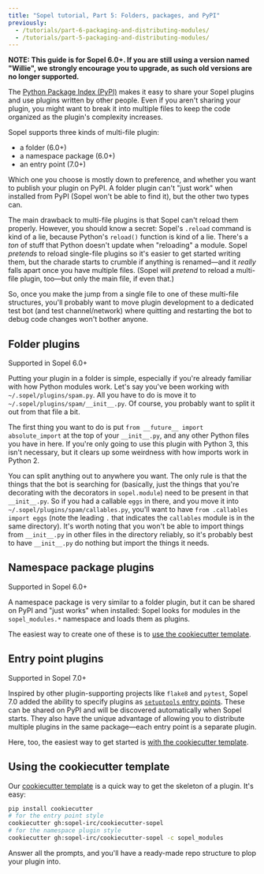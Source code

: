 ```yaml
---
title: "Sopel tutorial, Part 5: Folders, packages, and PyPI"
previously:
  - /tutorials/part-6-packaging-and-distributing-modules/
  - /tutorials/part-5-packaging-and-distributing-modules/
---
```


**NOTE: This guide is for Sopel 6.0+. If you are still using a version named
"Willie", we strongly encourage you to upgrade, as such old versions are no
longer supported.**

The [Python Package Index (PyPI)](https://pypi.org/) makes it easy to share
your Sopel plugins and use plugins written by other people. Even if you aren't
sharing your plugin, you might want to break it into multiple files to keep the
code organized as the plugin's complexity increases.

Sopel supports three kinds of multi-file plugin:

* a folder (6.0+)
* a namespace package (6.0+)
* an entry point (7.0+)

Which one you choose is mostly down to preference, and whether you want to
publish your plugin on PyPI. A folder plugin can't "just work" when installed
from PyPI (Sopel won't be able to find it), but the other two types can.

The main drawback to multi-file plugins is that Sopel can't reload them
properly. However, you should know a secret: Sopel's `.reload` command is kind
of a lie, because Python's `reload()` function is kind of a lie. There's a
_ton_ of stuff that Python doesn't update when "reloading" a module. Sopel
_pretends_ to reload single-file plugins so it's easier to get started writing
them, but the charade starts to crumble if anything is renamed—and it _really_
falls apart once you have multiple files. (Sopel will _pretend_ to reload a
multi-file plugin, too—but only the main file, if even that.)

So, once you make the jump from a single file to one of these multi-file
structures, you'll probably want to move plugin development to a dedicated test
bot (and test channel/network) where quitting and restarting the bot to debug
code changes won't bother anyone.

## Folder plugins
<div class="sidebar-note">Supported in Sopel 6.0+</div>

Putting your plugin in a folder is simple, especially if you're already
familiar with how Python modules work. Let's say you've been working with
`~/.sopel/plugins/spam.py`. All you have to do is move it to
`~/.sopel/plugins/spam/__init__.py`. Of course, you probably want to split it
out from that file a bit.

The first thing you want to do is put `from __future__ import absolute_import`
at the top of your `__init__.py`, and any other Python files you have in here.
If you're only going to use this plugin with Python 3, this isn't necessary,
but it clears up some weirdness with how imports work in Python 2.

You can split anything out to anywhere you want. The only rule is that the
things that the bot is searching for (basically, just the things that you're
decorating with the decorators in `sopel.module`) need to be present in that
`__init__.py`. So if you had a callable `eggs` in there, and you move it into
`~/.sopel/plugins/spam/callables.py`, you'll want to have `from .callables
import eggs` (note the leading `.` that indicates the `callables` module is in
the same directory). It's worth noting that you won't be able to import things
from `__init__.py` in other files in the directory reliably, so it's probably
best to have `__init__.py` do nothing but import the things it needs.

## Namespace package plugins
<div class="sidebar-note">Supported in Sopel 6.0+</div>

A namespace package is very similar to a folder plugin, but it can be shared on
PyPI and "just works" when installed: Sopel looks for modules in the
`sopel_modules.*` namespace and loads them as plugins.

The easiest way to create one of these is to [use the cookiecutter
template](#using-the-cookiecutter-template).

## Entry point plugins
<div class="sidebar-note">Supported in Sopel 7.0+</div>

Inspired by other plugin-supporting projects like `flake8` and `pytest`, Sopel
7.0 added the ability to specify plugins as [`setuptools` entry
points](https://setuptools.readthedocs.io/en/latest/setuptools.html#dynamic-discovery-of-services-and-plugins).
These can be shared on PyPI and will be discovered automatically when Sopel
starts. They also have the unique advantage of allowing you to distribute
multiple plugins in the same package—each entry point is a separate plugin.

Here, too, the easiest way to get started is [with the cookiecutter
template](#using-the-cookiecutter-template).

## Using the cookiecutter template

Our [cookiecutter template](https://github.com/sopel-irc/cookiecutter-sopel) is
a quick way to get the skeleton of a plugin. It's easy:

```sh
pip install cookiecutter
# for the entry point style
cookiecutter gh:sopel-irc/cookiecutter-sopel
# for the namespace plugin style
cookiecutter gh:sopel-irc/cookiecutter-sopel -c sopel_modules
```

Answer all the prompts, and you'll have a ready-made repo structure to plop
your plugin into.
